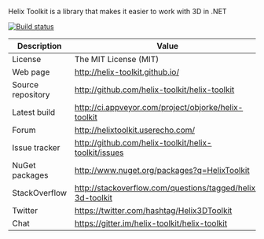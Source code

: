 Helix Toolkit is a library that makes it easier to work with 3D in .NET

[![Build status](https://ci.appveyor.com/api/projects/status/tmqafdk9p7o98gw7)](https://ci.appveyor.com/project/objorke/helix-toolkit)

Description         | Value
--------------------|-----------------------
License             | The MIT License (MIT)
Web page            | http://helix-toolkit.github.io/
Source repository   | http://github.com/helix-toolkit/helix-toolkit
Latest build        | http://ci.appveyor.com/project/objorke/helix-toolkit
Forum               | http://helixtoolkit.userecho.com/
Issue tracker       | http://github.com/helix-toolkit/helix-toolkit/issues
NuGet packages      | http://www.nuget.org/packages?q=HelixToolkit
StackOverflow       | http://stackoverflow.com/questions/tagged/helix-3d-toolkit
Twitter             | https://twitter.com/hashtag/Helix3DToolkit
Chat                | https://gitter.im/helix-toolkit/helix-toolkit
